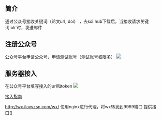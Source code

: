 

## 简介

通过公众号接收关键词（论文url, doi） ，去sci.hub下载后，当接收请求关键词'ok'时，发送邮件


## 注册公众号

公众号平台申请公众号，申请测试账号（测试账号权限多）
![](https://tva1.sinaimg.cn/large/007S8ZIlgy1gelia4zq5gj31k50u043t.jpg)

## 服务器接入

在公众号平台填写接入的url和token
![](https://tva1.sinaimg.cn/large/007S8ZIlgy1geliis0hoqj31d90u012o.jpg)

[接入指南](https://developers.weixin.qq.com/doc/offiaccount/Basic_Information/Access_Overview.html)

http://wx.ilovszsn.com/wx/ 使用nginx进行代理，将wx转发到9999端口
提供接口()